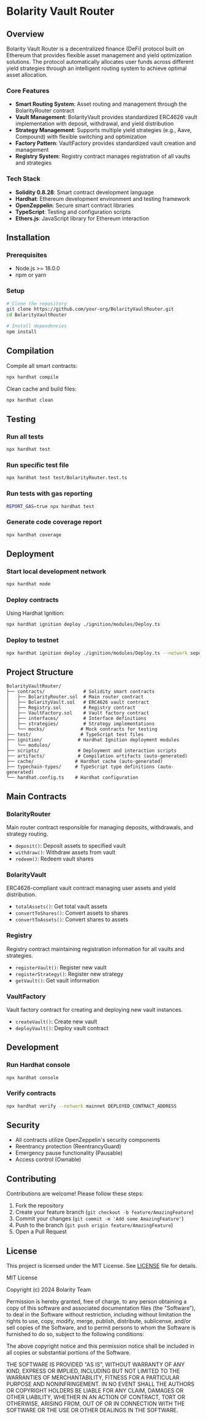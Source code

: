 # Bolarity Vault Router

## Overview

Bolarity Vault Router is a decentralized finance (DeFi) protocol built on Ethereum that provides flexible asset management and yield optimization solutions. The protocol automatically allocates user funds across different yield strategies through an intelligent routing system to achieve optimal asset allocation.

### Core Features

- **Smart Routing System**: Asset routing and management through the BolarityRouter contract
- **Vault Management**: BolarityVault provides standardized ERC4626 vault implementation with deposit, withdrawal, and yield distribution
- **Strategy Management**: Supports multiple yield strategies (e.g., Aave, Compound) with flexible switching and optimization
- **Factory Pattern**: VaultFactory provides standardized vault creation and management
- **Registry System**: Registry contract manages registration of all vaults and strategies

### Tech Stack

- **Solidity 0.8.28**: Smart contract development language
- **Hardhat**: Ethereum development environment and testing framework
- **OpenZeppelin**: Secure smart contract libraries
- **TypeScript**: Testing and configuration scripts
- **Ethers.js**: JavaScript library for Ethereum interaction

## Installation

### Prerequisites

- Node.js >= 18.0.0
- npm or yarn

### Setup

```bash
# Clone the repository
git clone https://github.com/your-org/BolarityVaultRouter.git
cd BolarityVaultRouter

# Install dependencies
npm install
```

## Compilation

Compile all smart contracts:

```bash
npx hardhat compile
```

Clean cache and build files:

```bash
npx hardhat clean
```

## Testing

### Run all tests

```bash
npx hardhat test
```

### Run specific test file

```bash
npx hardhat test test/BolarityRouter.test.ts
```

### Run tests with gas reporting

```bash
REPORT_GAS=true npx hardhat test
```

### Generate code coverage report

```bash
npx hardhat coverage
```

## Deployment

### Start local development network

```bash
npx hardhat node
```

### Deploy contracts

Using Hardhat Ignition:

```bash
npx hardhat ignition deploy ./ignition/modules/Deploy.ts
```

### Deploy to testnet

```bash
npx hardhat ignition deploy ./ignition/modules/Deploy.ts --network sepolia
```

## Project Structure

```
BolarityVaultRouter/
├── contracts/              # Solidity smart contracts
│   ├── BolarityRouter.sol  # Main router contract
│   ├── BolarityVault.sol   # ERC4626 vault contract
│   ├── Registry.sol        # Registry contract
│   ├── VaultFactory.sol    # Vault factory contract
│   ├── interfaces/         # Interface definitions
│   ├── strategies/         # Strategy implementations
│   └── mocks/             # Mock contracts for testing
├── test/                  # TypeScript test files
├── ignition/             # Hardhat Ignition deployment modules
│   └── modules/
├── scripts/              # Deployment and interaction scripts
├── artifacts/            # Compilation artifacts (auto-generated)
├── cache/               # Hardhat cache (auto-generated)
├── typechain-types/     # TypeScript type definitions (auto-generated)
└── hardhat.config.ts    # Hardhat configuration
```

## Main Contracts

### BolarityRouter

Main router contract responsible for managing deposits, withdrawals, and strategy routing.

- `deposit()`: Deposit assets to specified vault
- `withdraw()`: Withdraw assets from vault
- `redeem()`: Redeem vault shares

### BolarityVault

ERC4626-compliant vault contract managing user assets and yield distribution.

- `totalAssets()`: Get total vault assets
- `convertToShares()`: Convert assets to shares
- `convertToAssets()`: Convert shares to assets

### Registry

Registry contract maintaining registration information for all vaults and strategies.

- `registerVault()`: Register new vault
- `registerStrategy()`: Register new strategy
- `getVault()`: Get vault information

### VaultFactory

Vault factory contract for creating and deploying new vault instances.

- `createVault()`: Create new vault
- `deployVault()`: Deploy vault contract

## Development

### Run Hardhat console

```bash
npx hardhat console
```

### Verify contracts

```bash
npx hardhat verify --network mainnet DEPLOYED_CONTRACT_ADDRESS
```

## Security

- All contracts utilize OpenZeppelin's security components
- Reentrancy protection (ReentrancyGuard)
- Emergency pause functionality (Pausable)
- Access control (Ownable)

## Contributing

Contributions are welcome! Please follow these steps:

1. Fork the repository
2. Create your feature branch (`git checkout -b feature/AmazingFeature`)
3. Commit your changes (`git commit -m 'Add some AmazingFeature'`)
4. Push to the branch (`git push origin feature/AmazingFeature`)
5. Open a Pull Request

## License

This project is licensed under the MIT License. See [LICENSE](LICENSE) file for details.

MIT License

Copyright (c) 2024 Bolarity Team

Permission is hereby granted, free of charge, to any person obtaining a copy
of this software and associated documentation files (the "Software"), to deal
in the Software without restriction, including without limitation the rights
to use, copy, modify, merge, publish, distribute, sublicense, and/or sell
copies of the Software, and to permit persons to whom the Software is
furnished to do so, subject to the following conditions:

The above copyright notice and this permission notice shall be included in all
copies or substantial portions of the Software.

THE SOFTWARE IS PROVIDED "AS IS", WITHOUT WARRANTY OF ANY KIND, EXPRESS OR
IMPLIED, INCLUDING BUT NOT LIMITED TO THE WARRANTIES OF MERCHANTABILITY,
FITNESS FOR A PARTICULAR PURPOSE AND NONINFRINGEMENT. IN NO EVENT SHALL THE
AUTHORS OR COPYRIGHT HOLDERS BE LIABLE FOR ANY CLAIM, DAMAGES OR OTHER
LIABILITY, WHETHER IN AN ACTION OF CONTRACT, TORT OR OTHERWISE, ARISING FROM,
OUT OF OR IN CONNECTION WITH THE SOFTWARE OR THE USE OR OTHER DEALINGS IN THE
SOFTWARE.
